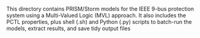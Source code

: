 This directory contains PRISM/Storm models for the IEEE 9-bus protection system using a Multi-Valued Logic (MVL) approach.
It also includes the PCTL properties, plus shell (.sh) and Python (.py) scripts to batch-run the models, extract results, and save tidy output files
